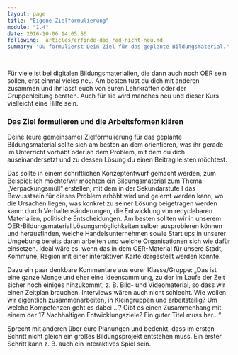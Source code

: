 ```yaml
---
layout: page
title: "Eigene Zielformulierung"
module: "1.4"
date: 2016-10-06 14:05:56
following: _articles/erfinde-das-rad-nicht-neu.md
summary: "Du formulierst Dein Ziel für das geplante Bildungsmaterial."

---
```


Für viele ist bei digitalen Bildungsmaterialien, die dann auch noch OER sein sollen, erst einmal vieles neu. Am besten tust du dich mit anderen zusammen und ihr lasst euch von euren Lehrkräften oder der Gruppenleitung beraten. Auch für sie wird manches neu und dieser Kurs vielleicht eine Hilfe sein.

### Das Ziel formulieren und die Arbeitsformen klären

Deine (eure gemeinsame) Zielformulierung für das geplante Bildungsmaterial sollte sich am besten an dem orientieren, was ihr gerade im Unterricht vorhabt oder an dem Problem, mit dem du dich auseinandersetzt und zu dessen Lösung du einen Beitrag leisten möchtest.

Das sollte in einem schriftlichen Konzeptentwurf gemacht werden, zum Beispiel:
Ich möchte/wir möchten ein Bildungsmaterial zum Thema „Verpackungsmüll“ erstellen, mit dem in der Sekundarstufe I das Bewusstsein für dieses Problem erhöht wird und gelernt werden kann, wo die Ursachen liegen, was konkret zu seiner Lösung beigetragen werden kann: durch Verhaltensänderungen, die Entwicklung von recyclebaren Materialien, politische Entscheidungen. Am besten sollten wir in unserem OER-Bildungsmaterial Lösungsmöglichkeiten selber ausprobieren können und herausfinden, welche Handelsunternehmen sowie Start ups in unserer Umgebung bereits daran arbeiten und welche Organisationen sich wie dafür einsetzen. Ideal wäre es, wenn das in dem OER-Material für unsere Stadt, Kommune, Region mit einer interaktiven Karte dargestellt werden könnte.

Dazu ein paar denkbare Kommentare aus eurer Klasse/Gruppe: „Das ist eine ganze Menge und eher eine Ideensammlung, zu der im Laufe der Zeit sicher noch einiges hinzukommt, z. B. Bild- und Videomaterial, so dass wir einen Zeitplan brauchen. Interviews wären auch nicht schlecht. Wie wollen wir eigentlich zusammenarbeiten, in Kleingruppen und arbeitsteilig? Um welche Kompetenzen geht es dabei ...? Gibt es einen Zusammenhang mit einem der 17 Nachhaltigen Entwicklungsziele? Ein guter Titel muss her...“

Sprecht mit anderen über eure Planungen und bedenkt, dass im ersten Schritt nicht gleich ein großes Bildungsprojekt entstehen muss. Ein erster Schritt kann z. B. auch ein interaktives Spiel sein. 
